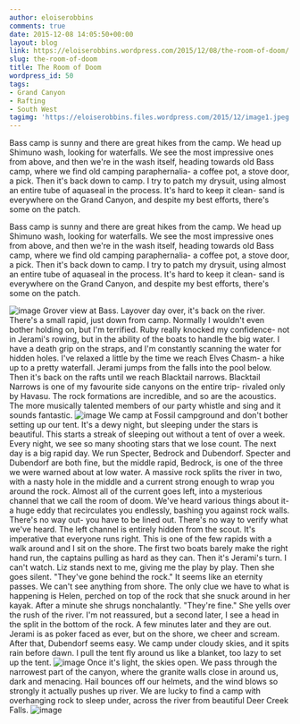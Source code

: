 ```yaml
---
author: eloiserobbins
comments: true
date: 2015-12-08 14:05:50+00:00
layout: blog
link: https://eloiserobbins.wordpress.com/2015/12/08/the-room-of-doom/
slug: the-room-of-doom
title: The Room of Doom
wordpress_id: 50
tags:
- Grand Canyon
- Rafting
- South West
tagimg: 'https://eloiserobbins.files.wordpress.com/2015/12/image1.jpeg'
---
```


Bass camp is sunny and there are great hikes from the camp. We head up Shimuno wash, looking for waterfalls. We see the most impressive ones from above, and then we're in the wash itself, heading towards old Bass camp, where we find old camping paraphernalia- a coffee pot, a stove door, a pick. Then it's back down to camp. I try to patch my drysuit, using almost an entire tube of aquaseal in the process. It's hard to keep it clean- sand is everywhere on the Grand Canyon, and despite my best efforts, there's some on the patch.


Bass camp is sunny and there are great hikes from the camp. We head up Shimuno wash, looking for waterfalls. We see the most impressive ones from above, and then we're in the wash itself, heading towards old Bass camp, where we find old camping paraphernalia- a coffee pot, a stove door, a pick. Then it's back down to camp. I try to patch my drysuit, using almost an entire tube of aquaseal in the process. It's hard to keep it clean- sand is everywhere on the Grand Canyon, and despite my best efforts, there's some on the patch.

![image](https://eloiserobbins.files.wordpress.com/2015/12/image1.jpeg)
Grover view at Bass.
Layover day over, it's back on the river. There's a small rapid, just down from camp. Normally I wouldn't even bother holding on, but I'm terrified. Ruby really knocked my confidence- not in Jerami's rowing, but in the ability of the boats to handle the big water. I have a death grip on the straps, and I'm constantly scanning the water for hidden holes.
I've relaxed a little by the time we reach Elves Chasm- a hike up to a pretty waterfall. Jerami jumps from the falls into the pool below. Then it's back on the rafts until we reach Blacktail narrows. Blacktail Narrows is one of my favourite side canyons on the entire trip- rivaled only by Havasu. The rock formations are incredible, and so are the acoustics. The more musically talented members of our party whistle and sing and it sounds fantastic.
![image](https://eloiserobbins.files.wordpress.com/2015/12/image.jpeg)
We camp at Fossil campground and don't bother setting up our tent. It's a dewy night, but sleeping under the stars is beautiful. This starts a streak of sleeping out without a tent of over a week. Every night, we see so many shooting stars that we lose count.
The next day is a big rapid day. We run Specter, Bedrock and Dubendorf. Specter and Dubendorf are both fine, but the middle rapid, Bedrock, is one of the three we were warned about at low water. A massive rock splits the river in two, with a nasty hole in the middle and a current strong enough to wrap you around the rock. Almost all of the current goes left, into a mysterious channel that we call the room of doom. We've heard various things about it- a huge eddy that recirculates you endlessly, bashing you against rock walls. There's no way out- you have to be lined out. There's no way to verify what we've heard. The left channel is entirely hidden from the scout. It's imperative that everyone runs right.
This is one of the few rapids with a walk around and I sit on the shore. The first two boats barely make the right hand run, the captains pulling as hard as they can. Then it's Jerami's turn. I can't watch. Liz stands next to me, giving me the play by play. Then she goes silent. "They've gone behind the rock."
It seems like an eternity passes. We can't see anything from shore. The only clue we have to what is happening is Helen, perched on top of the rock that she snuck around in her kayak. After a minute she shrugs nonchalantly. "They're fine." She yells over the rush of the river. I'm not reassured, but a second later, I see a head in the split in the bottom of the rock. A few minutes later and they are out. Jerami is as poker faced as ever, but on the shore, we cheer and scream.
After that, Dubendorf seems easy. We camp under cloudy skies, and it spits rain before dawn. I pull the tent fly around us like a blanket, too lazy to set up the tent.
![image](https://eloiserobbins.files.wordpress.com/2015/12/image2.jpeg)
Once it's light, the skies open. We pass through the narrowest part of the canyon, where the granite walls close in around us, dark and menacing. Hail bounces off our helmets, and the wind blows so strongly it actually pushes up river. We are lucky to find a camp with overhanging rock to sleep under, across the river from beautiful Deer Creek Falls.
![image](https://eloiserobbins.files.wordpress.com/2015/12/image21.jpeg)

